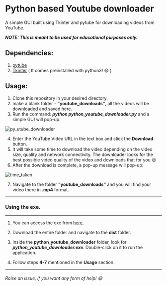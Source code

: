 # Python based Youtube downloader
A simple GUI built using Tkinter and pytube for downloading videos from YouTube.

***NOTE: This is meant to be used for educational purposes only.***

## Dependencies:
1. [pytube](https://pypi.org/project/pytube/)
2. [Tkinter](https://docs.python.org/3/library/tkinter.html) ( It comes preinstalled with python3! :smile: ) 

## Usage:
1. Clone this repository in your desired directory.
2. make a blank folder - **"youtube_downloads"**, all the videos will be downloaded and saved here.
3. Run the command: ***python python_youtube_downloader.py*** and a simple GUI will pop-up:

![py_utube_downloader](https://user-images.githubusercontent.com/29462447/89121524-4c3abc00-d4dd-11ea-9633-fd88d40f6a3a.png)

4. Enter the YouTube Video URL in the text box and click the **Download** button. 
5. It will take some time to download the video depending on the video size, quality and network connectivity. The downloader looks for the best possible video quality of the video and downloads that for you :wink:
6. After the download is complete, a pop-up message will pop-up:

![time_taken](https://user-images.githubusercontent.com/29462447/89121526-4e9d1600-d4dd-11ea-9e05-7f6ead2a5667.png)

7. Navigate to the folder **"youtube_downloads"** and you will find your video there in **.mp4** format.

********************************************************************
### Using the exe.
********************************************************************

1. You can access the exe from [here.](https://drive.google.com/drive/folders/1IXVDs386gNSZpXsGYfieelWrJ-t5Bpha?usp=sharing)
2. Download the entire folder and navigate to the **dist** folder.
3. Inside the **python_youtube_downloader** folder, look for ***python_youtube_downloader.exe***. Double-click on it to run the application.

4. Follow steps **4-7** mentioned in the **Usage** section.

********************************************************************

###### Raise an issue, if you want any form of help! :smile:
